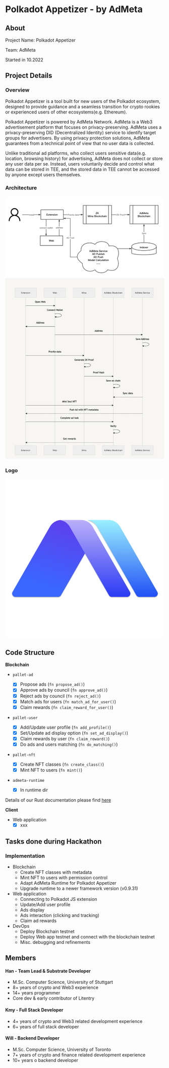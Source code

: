 # Polkadot Appetizer - by AdMeta

## About

Project Name: Polkadot Appetizer

Team: AdMeta

Started in 10.2022

## Project Details

### Overview

Polkadot Appetizer is a tool built for new users of the Polkadot ecosystem, designed to provide guidance and a seamless transition for crypto rookies or experienced users of other ecosystems(e.g. Ethereum).

Polkadot Appetizer is powered by AdMeta Network. AdMeta is a Web3 advertisement platform that focuses on privacy-preserving. AdMeta uses a privacy-preserving DID (Decentralized Identity) service to identify target groups for advertisers. By using privacy protection solutions, AdMeta guarantees from a technical point of view that no user data is collected.

Unlike traditional ad platforms, who collect users sensitive data(e.g. location, browsing history) for advertising, AdMeta does not collect or store any user data per se. Instead, users voluntarily decide and control what data can be stored in TEE, and the stored data in TEE cannot be accessed by anyone except users themselves.

### Architecture

![Workflow](./docs/workflow.png)
![Timing](./docs/timing.png)

### Logo

![AdMeta Logo](./docs/admeta_logo_square_transparent.png)

## Code Structure

**Blockchain**

- `pallet-ad`

  - [x] Propose ads (`fn propose_ad()`)
  - [x] Approve ads by council (`fn approve_ad()`)
  - [x] Reject ads by council (`fn reject_ad()`)
  - [x] Match ads for users (`fn match_ad_for_user()`)
  - [x] Claim rewards (`fn claim_reward_for_user()`)

- `pallet-user`
  - [x] Add/Update user profile (`fn add_profile()`)
  - [x] Set/Update ad display option (`fn set_ad_display()`)
  - [x] Claim rewards by user (`fn claim_reward()`)
  - [x] Do ads and users matching (`fn do_matching()`)

- `pallet-nft`

  - [x] Create NFT classes (`fn create_class()`)
  - [x] Mint NFT to users  (`fn mint()`)

- `admeta-runtime`
  - [x] In runtime dir

Details of our Rust documentation please find [here](https://admetanetwork.github.io/admeta/pallet_ad/pallet/index.html)


**Client**

- Web application
  - [x] xxx

## Tasks done during Hackathon

### Implementation

- Blockchain
  - Create NFT classes with metadata
  - Mint NFT to users with permission control
  - Adapt AdMeta Runtime for Polkadot Appetizer
  - Upgrade runtime to a newer framework version (v0.9.31)
- Web application
  - Connecting to Polkadot JS extension
  - Update/Add user profile
  - Ads display
  - Ads interaction (clicking and tracking)
  - Claim ad rewards
- DevOps
  - Deploy Blockchain testnet
  - Deploy Web app testnet and connect with the blockchain testnet
  - Misc. debugging and refinements

## Members

#### Han - Team Lead & Substrate Developer
- M.Sc. Computer Science, University of Stuttgart
- 8+ years of crypto and Web3 experience
- 14+ years programmer
- Core dev & early contributor of Litentry

#### Kmy - Full Stack Developer
- 4+ years of crypto and Web3 related development experience 
- 6+ years of full stack developer

#### Will - Backend Developer
- M.Sc. Computer Science, University of Toronto
- 7+ years of crypto and finance related development experience 
- 10+ years o backend developer

